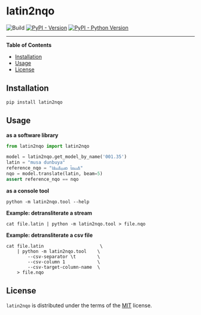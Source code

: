 # latin2nqo

![Build](https://github.com/mdoumbouya/latin2nqo/actions/workflows/ci.yaml/badge.svg) [![PyPI - Version](https://img.shields.io/pypi/v/latin2nqo.svg)](https://pypi.org/project/latin2nqo)
[![PyPI - Python Version](https://img.shields.io/pypi/pyversions/latin2nqo.svg)](https://pypi.org/project/latin2nqo)




-----

**Table of Contents**

- [Installation](#installation)
- [Usage](#usage)
- [License](#license)

## Installation

```console
pip install latin2nqo
```

## Usage

**as a software library**
```python
from latin2nqo import latin2nqo

model = latin2nqo.get_model_by_name('001.35')
latin = "musa dunbuya"
reference_nqo = "ߡߎߛߊ߫ ߘߎ߲ߓߎߦߊ"
nqo = model.translate(latin, beam=5)
assert reference_nqo == nqo
```

**as a console tool**
```console
python -m latin2nqo.tool --help
```

**Example: detransliterate a stream**
```
cat file.latin | python -m latin2nqo.tool > file.nqo
```

**Example: detransliterate a csv file**
```
cat file.latin                     \
    | python -m latin2nqo.tool    \
        --csv-separator \t        \
        --csv-column 1            \
        --csv-target-column-name  \
    > file.nqo
```

## License

`latin2nqo` is distributed under the terms of the [MIT](https://spdx.org/licenses/MIT.html) license.
